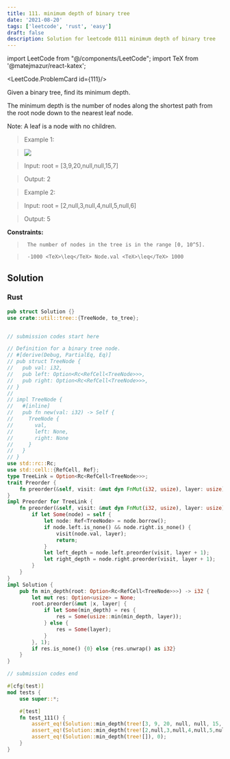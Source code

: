 ```yaml
---
title: 111. minimum depth of binary tree
date: '2021-08-20'
tags: ['leetcode', 'rust', 'easy']
draft: false
description: Solution for leetcode 0111 minimum depth of binary tree
---
```

import LeetCode from "@/components/LeetCode";
import TeX from '@matejmazur/react-katex';

<LeetCode.ProblemCard id={111}/>
 

  Given a binary tree, find its minimum depth.

  The minimum depth is the number of nodes along the shortest path from the root node down to the nearest leaf node.

  Note: A leaf is a node with no children.

   

 >   Example 1:

 >   ![](https://assets.leetcode.com/uploads/2020/10/12/ex_depth.jpg)

 >   Input: root <TeX>=</TeX> [3,9,20,null,null,15,7]

 >   Output: 2

  

 >   Example 2:

  

 >   Input: root <TeX>=</TeX> [2,null,3,null,4,null,5,null,6]

 >   Output: 5

  

   

  **Constraints:**

  

 >   	The number of nodes in the tree is in the range [0, 10^5].

 >   	-1000 <TeX>\leq</TeX> Node.val <TeX>\leq</TeX> 1000


## Solution
### Rust
```rust
pub struct Solution {}
use crate::util::tree::{TreeNode, to_tree};


// submission codes start here

// Definition for a binary tree node.
// #[derive(Debug, PartialEq, Eq)]
// pub struct TreeNode {
//   pub val: i32,
//   pub left: Option<Rc<RefCell<TreeNode>>>,
//   pub right: Option<Rc<RefCell<TreeNode>>>,
// }
// 
// impl TreeNode {
//   #[inline]
//   pub fn new(val: i32) -> Self {
//     TreeNode {
//       val,
//       left: None,
//       right: None
//     }
//   }
// }
use std::rc::Rc;
use std::cell::{RefCell, Ref};
type TreeLink = Option<Rc<RefCell<TreeNode>>>;
trait Preorder {
    fn preorder(&self, visit: &mut dyn FnMut(i32, usize), layer: usize);
}
impl Preorder for TreeLink {
    fn preorder(&self, visit: &mut dyn FnMut(i32, usize), layer: usize) {
        if let Some(node) = self {
            let node: Ref<TreeNode> = node.borrow();
            if node.left.is_none() && node.right.is_none() {
                visit(node.val, layer);
                return;
            }
            let left_depth = node.left.preorder(visit, layer + 1);
            let right_depth = node.right.preorder(visit, layer + 1);
        }
    }
}
impl Solution {
    pub fn min_depth(root: Option<Rc<RefCell<TreeNode>>>) -> i32 {
        let mut res: Option<usize> = None;
        root.preorder(&mut |x, layer| {
            if let Some(min_depth) = res {
                res = Some(usize::min(min_depth, layer));
            } else {
                res = Some(layer);
            }
        }, 1);
        if res.is_none() {0} else {res.unwrap() as i32}
    }
}

// submission codes end

#[cfg(test)]
mod tests {
    use super::*;

    #[test]
    fn test_111() {
        assert_eq!(Solution::min_depth(tree![3, 9, 20, null, null, 15, 7]), 2);
        assert_eq!(Solution::min_depth(tree![2,null,3,null,4,null,5,null,6]), 5);
        assert_eq!(Solution::min_depth(tree![]), 0);
    }
}

```
